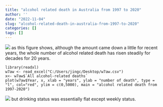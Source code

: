 ```yaml
---
title: "alcohol related death in Australia from 1997 to 2020"
author: ''
date: "2022-11-04"
slug: "alcohol-related-death-in-australia-from-1997-to-2020"
categories: []
tags: []
---
```

![](images/Rplot01.png)
as this figure shows, although the amount came down a little for recent years, the whole number of alcohol related death has risen steadily for decades for 20 years. 
```{r, plot, echo=FALSE}
library(readxl)
w7aw <- read_excel("C:/Users/jingc/Desktop/w7aw.csv")
x<- w7aw$`All alcohol-related deaths`
plot(w7aw$Year, x, xlab = "years", ylab = "number of death", type = "l", col="red", ylim = c(0,5000), main = "alcohol related death from 1997-2020")
```

![](images/Aug22_ALCOHOL2.png)
but drinking status was essentially flat except weekly status.
